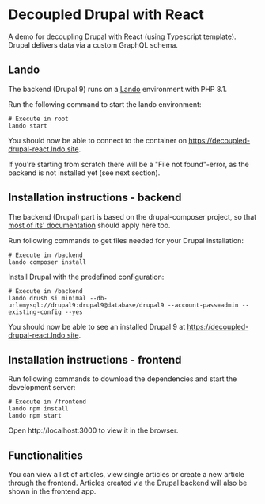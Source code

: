# Decoupled Drupal with React

A demo for decoupling Drupal with React (using Typescript template). Drupal delivers data via a custom GraphQL schema.

## Lando

The backend (Drupal 9) runs on a [Lando](https://docs.lando.dev/config/drupal9.html) environment with PHP 8.1.

Run the following command to start the lando environment:

```
# Execute in root
lando start
```

You should now be able to connect to the container on
https://decoupled-drupal-react.lndo.site.

If you're starting from scratch there will be a "File not found"-error, as the backend is not installed yet (see next
section).

## Installation instructions - backend

The backend (Drupal) part is based on the drupal-composer project, so that
[most of its' documentation](https://github.com/drupal-composer/drupal-project) should apply here too.

Run following commands to get files needed for your Drupal installation:

```
# Execute in /backend
lando composer install
```
Install Drupal with the predefined configuration:
```
# Execute in /backend
lando drush si minimal --db-url=mysql://drupal9:drupal9@database/drupal9 --account-pass=admin --existing-config --yes
```

You should now be able to see an installed Drupal 9 at
https://decoupled-drupal-react.lndo.site.

## Installation instructions - frontend

Run following commands to download the dependencies and start the development server:
```
# Execute in /frontend
lando npm install
lando npm start
```

Open http://localhost:3000 to view it in the browser.

## Functionalities

You can view a list of articles, view single articles or create a new article through the frontend. Articles
created via the Drupal backend will also be shown in the frontend app.
